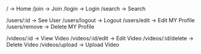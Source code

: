 / -> Home
/join -> Join
/login -> Login
/search -> Search

/users/:id -> See User
/users/logout -> Logout
/users/edit -> Edit MY Profile
/users/remove -> Delete MY Profile

/videos/:id -> View Video
/videos/:id/edit -> Edit Video
/videos/:id/delete -> Delete Video
/videos/upload -> Upload Video
